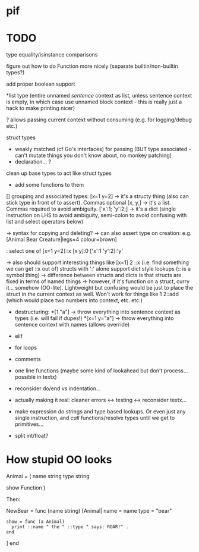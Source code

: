 # pif

# TODO

type equality/isinstance comparisons

figure out how to do Function more nicely (separate builtin/non-builtin types?)

add proper boolean support

\*list type (entire unnamed _sentence_ context as list, unless sentence context is empty, in which case use unnamed block context - this is really just a hack to make printing nicer)

? allows passing current context without consuming (e.g. for logging/debug etc.)

struct types
  - weakly matched (cf Go's interfaces) for passing
    (BUT type associated - can't mutate things you don't know about, no monkey patching)
  - declaration... ?

clean up base types to act like struct types
  - add some functions to them

[] grouping and associated types:
  [x=1 y=2] -> it's a structy thing (also can stick type in front of to assert). Commas optional
  [x, y,] -> it's a list. Commas required to avoid ambiguity.
  ['x':1; 'y':2;] -> it's a dict (single instruction on LHS to avoid ambiguity, semi-colon to avoid
                                  confusing with list and select operators below)

  -> syntax for copying and deleting?
  -> can also assert type on creation:
     e.g. [Animal Bear Creature|legs=4 colour=brown]

: select one of
  [x=1 y=2]::x
  [x y]:0
  ['x':1 'y':2]:'y'

  -> also should support interesting things like [x=1] 2 ::x (i.e. find something we can get ::x out of)
     structs with ':' alone support dict style lookups (:: is a symbol thing)
  -> difference between structs and dicts is that structs are fixed in terms of named things
  -> however, if it's function on a struct, curry it... somehow (OO-lite). Lightweight but confusing
     would be just to place the struct in the current context as well. Won't work for things like
     1 2::add (which would place two numbers into context, etc. etc.)

* destructuring:
  \*[1 "a"] -> throw everything into sentence context as types (i.e. will fail if dupes!)
  \*[x=1 y="a"] -> throw everything into sentence context with names (allows override)

- elif

- for loops

- comments

- one line functions (maybe some kind of lookahead but don't process... possible in textx)

- reconsider do/end vs indentation...

- actually making it real: cleaner errors <-> testing <-> reconsider textx...

- make expression do strings and type based lookups. Or even just any single instruction,
  and _call_ functions/resolve types until we get to primitives...

- split int/float?


# How stupid OO looks

Animal = (
  name string
  type string

  show Function
)

Then:

NewBear = func (name string)
  [Animal|
    name = name
    type = "bear"

    show = func (a Animal)
      print ::name " the " ::type " says: ROAR!" .
    end
  ]
end

